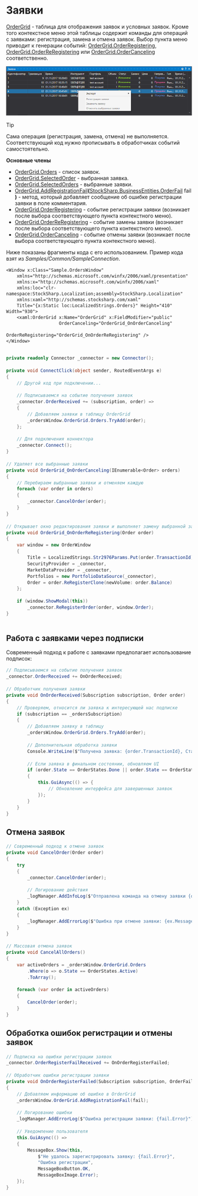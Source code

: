 # Заявки

[OrderGrid](xref:StockSharp.Xaml.OrderGrid) - таблица для отображения заявок и условных заявок. Кроме того контекстное меню этой таблицы содержит команды для операций с заявками: регистрация, замена и отмена заявок. Выбор пункта меню приводит к генерации событий: [OrderGrid.OrderRegistering](xref:StockSharp.Xaml.OrderGrid.OrderRegistering), [OrderGrid.OrderReRegistering](xref:StockSharp.Xaml.OrderGrid.OrderReRegistering) или [OrderGrid.OrderCanceling](xref:StockSharp.Xaml.OrderGrid.OrderCanceling) соответственно.

![GUI OrderGrid](../../../../images/gui_ordergrid.png)

> [!TIP]
> Сама операция (регистрация, замена, отмена) не выполняется. Соответствующий код нужно прописывать в обработчиках событий самостоятельно.

**Основные члены**

- [OrderGrid.Orders](xref:StockSharp.Xaml.OrderGrid.Orders) - список заявок.
- [OrderGrid.SelectedOrder](xref:StockSharp.Xaml.OrderGrid.SelectedOrder) - выбранная заявка.
- [OrderGrid.SelectedOrders](xref:StockSharp.Xaml.OrderGrid.SelectedOrders) - выбранные заявки.
- [OrderGrid.AddRegistrationFail](xref:StockSharp.Xaml.OrderGrid.AddRegistrationFail(StockSharp.BusinessEntities.OrderFail))**(**[StockSharp.BusinessEntities.OrderFail](xref:StockSharp.BusinessEntities.OrderFail) fail **)** - метод, который добавляет сообщение об ошибке регистрации заявки в поле комментария.
- [OrderGrid.OrderRegistering](xref:StockSharp.Xaml.OrderGrid.OrderRegistering) - событие регистрации заявки (возникает после выбора соответствующего пункта контекстного меню).
- [OrderGrid.OrderReRegistering](xref:StockSharp.Xaml.OrderGrid.OrderReRegistering) - событие замены заявки (возникает после выбора соответствующего пункта контекстного меню).
- [OrderGrid.OrderCanceling](xref:StockSharp.Xaml.OrderGrid.OrderCanceling) - событие отмены заявки (возникает после выбора соответствующего пункта контекстного меню).

Ниже показаны фрагменты кода с его использованием. Пример кода взят из *Samples\/Common\/SampleConnection*. 

```xaml
<Window x:Class="Sample.OrdersWindow"
	xmlns="http://schemas.microsoft.com/winfx/2006/xaml/presentation"
	xmlns:x="http://schemas.microsoft.com/winfx/2006/xaml"
	xmlns:loc="clr-namespace:StockSharp.Localization;assembly=StockSharp.Localization"
	xmlns:xaml="http://schemas.stocksharp.com/xaml"
	Title="{x:Static loc:LocalizedStrings.Orders}" Height="410" Width="930">
	<xaml:OrderGrid x:Name="OrderGrid" x:FieldModifier="public" 
					OrderCanceling="OrderGrid_OnOrderCanceling" 
					OrderReRegistering="OrderGrid_OnOrderReRegistering" />
</Window>
	  				
```
```cs
private readonly Connector _connector = new Connector();

private void ConnectClick(object sender, RoutedEventArgs e)
{
	// Другой код при подключении...
	
	// Подписываемся на событие получения заявок
	_connector.OrderReceived += (subscription, order) => 
	{
		// Добавляем заявки в таблицу OrderGrid
		_ordersWindow.OrderGrid.Orders.TryAdd(order);
	};
	
	// Для подключения коннектора
	_connector.Connect();
}
					
// Удаляет все выбранные заявки
private void OrderGrid_OnOrderCanceling(IEnumerable<Order> orders)
{
	// Перебираем выбранные заявки и отменяем каждую
	foreach (var order in orders)
	{
		_connector.CancelOrder(order);
	}
}

// Открывает окно редактирования заявки и выполняет замену выбранной заявки
private void OrderGrid_OnOrderReRegistering(Order order)
{
	var window = new OrderWindow
	{
		Title = LocalizedStrings.Str2976Params.Put(order.TransactionId),
		SecurityProvider = _connector,
		MarketDataProvider = _connector,
		Portfolios = new PortfolioDataSource(_connector),
		Order = order.ReRegisterClone(newVolume: order.Balance)
	};
	
	if (window.ShowModal(this))
		_connector.ReRegisterOrder(order, window.Order);
}
	  				
```

## Работа с заявками через подписки

Современный подход к работе с заявками предполагает использование подписок:

```cs
// Подписываемся на событие получения заявок
_connector.OrderReceived += OnOrderReceived;

// Обработчик получения заявки
private void OnOrderReceived(Subscription subscription, Order order)
{
	// Проверяем, относится ли заявка к интересующей нас подписке
	if (subscription == _ordersSubscription)
	{
		// Добавляем заявку в таблицу
		_ordersWindow.OrderGrid.Orders.TryAdd(order);
		
		// Дополнительная обработка заявки
		Console.WriteLine($"Получена заявка: {order.TransactionId}, Статус: {order.State}");
		
		// Если заявка в финальном состоянии, обновляем UI
		if (order.State == OrderStates.Done || order.State == OrderStates.Failed)
		{
			this.GuiAsync(() => {
				// Обновление интерфейса для завершенных заявок
			});
		}
	}
}
```

## Отмена заявок

```cs
// Современный подход к отмене заявок
private void CancelOrder(Order order)
{
	try
	{
		_connector.CancelOrder(order);
		
		// Логирование действия
		_logManager.AddInfoLog($"Отправлена команда на отмену заявки {order.TransactionId}");
	}
	catch (Exception ex)
	{
		_logManager.AddErrorLog($"Ошибка при отмене заявки: {ex.Message}");
	}
}

// Массовая отмена заявок
private void CancelAllOrders()
{
	var activeOrders = _ordersWindow.OrderGrid.Orders
		.Where(o => o.State == OrderStates.Active)
		.ToArray();
		
	foreach (var order in activeOrders)
	{
		CancelOrder(order);
	}
}
```

## Обработка ошибок регистрации и отмены заявок

```cs
// Подписка на ошибки регистрации заявок
_connector.OrderRegisterFailReceived += OnOrderRegisterFailed;

// Обработчик ошибки регистрации заявки
private void OnOrderRegisterFailed(Subscription subscription, OrderFail fail)
{
	// Добавляем информацию об ошибке в OrderGrid
	_ordersWindow.OrderGrid.AddRegistrationFail(fail);
	
	// Логирование ошибки
	_logManager.AddErrorLog($"Ошибка регистрации заявки: {fail.Error}");
	
	// Уведомление пользователя
	this.GuiAsync(() => 
	{
		MessageBox.Show(this, 
			$"Не удалось зарегистрировать заявку: {fail.Error}", 
			"Ошибка регистрации", 
			MessageBoxButton.OK, 
			MessageBoxImage.Error);
	});
}
```